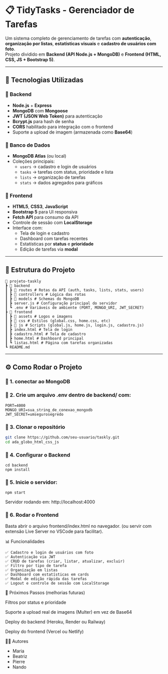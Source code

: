 # 📋 TidyTasks - Gerenciador de Tarefas

Um sistema completo de gerenciamento de tarefas com **autenticação**, **organização por listas**, **estatísticas visuais** e **cadastro de usuários com foto**.  
Projeto dividido em **Backend (API Node.js + MongoDB)** e **Frontend (HTML, CSS, JS + Bootstrap 5)**.

---

## 🚀 Tecnologias Utilizadas

### 🔹 Backend
- **Node.js** + **Express**
- **MongoDB** com **Mongoose**
- **JWT (JSON Web Token)** para autenticação
- **Bcrypt.js** para hash de senha
- **CORS** habilitado para integração com o frontend
- Suporte a upload de imagem (armazenada como **Base64**)

### 🔹 Banco de Dados
- **MongoDB Atlas** (ou local)
- Coleções principais:
  - `users` → cadastro e login de usuários
  - `tasks` → tarefas com status, prioridade e lista
  - `lists` → organização de tarefas
  - `stats` → dados agregados para gráficos

### 🔹 Frontend
- **HTML5**, **CSS3**, **JavaScript**
- **Bootstrap 5** para UI responsiva
- **Fetch API** para consumo da API
- Controle de sessão com **LocalStorage**
- Interface com:
  - Tela de login e cadastro
  - Dashboard com tarefas recentes
  - Estatísticas por **status** e **prioridade**
  - Edição de tarefas via **modal**

---

## 📂 Estrutura do Projeto
```
📁 projeto-taskly
┣ 📁 backend
┃ ┣ 📁 routes # Rotas da API (auth, tasks, lists, stats, users)
┃ ┣ 📁 controllers # Lógica das rotas
┃ ┣ 📁 models # Schemas do MongoDB
┃ ┣ server.js # Configuração principal do servidor
┃ ┗ .env # Variáveis de ambiente (PORT, MONGO_URI, JWT_SECRET)
┣ 📁 frontend
┃ ┣ 📁 assets # Logos e imagens
┃ ┣ 📁 css # Estilos (global.css, home.css, etc)
┃ ┣ 📁 js # Scripts (global.js, home.js, login.js, cadastro.js)
┃ ┣ index.html # Tela de login
┃ ┣ cadastro.html # Tela de cadastro
┃ ┣ home.html # Dashboard principal
┃ ┗ listas.html # Página com tarefas organizadas
┗ README.md
```

---

## ⚙️ Como Rodar o Projeto

### 🔸 1. conectar ao MongoDB

### 🔸 2. Crie um arquivo .env dentro de backend/ com:

    PORT=4000
    MONGO_URI=sua_string_de_conexao_mongodb
    JWT_SECRET=umsegurosegredo

### 🔸 3. Clonar o repositório
```bash
git clone https://github.com/seu-usuario/taskly.git
cd ada_globo_html_css_js
```
### 🔸 4. Configurar o Backend
```
cd backend
npm install
```
### 🔸 5. Inicie o servidor:
```
npm start
```
Servidor rodando em: http://localhost:4000

### 🔸 6. Rodar o Frontend

Basta abrir o arquivo frontend/index.html no navegador.
(ou servir com extensão Live Server no VSCode para facilitar).

📊 Funcionalidades
```
✅ Cadastro e login de usuários com foto
✅ Autenticação via JWT
✅ CRUD de tarefas (criar, listar, atualizar, excluir)
✅ Filtro por tipo de tarefa
✅ Organização em listas
✅ Dashboard com estatísticas em cards
✅ Modal de edição rápida das tarefas
✅ Logout e controle de sessão com LocalStorage
```
🎯 Próximos Passos (melhorias futuras)

 Filtros por status e prioridade

 Suporte a upload real de imagens (Multer) em vez de Base64

 Deploy do backend (Heroku, Render ou Railway)

 Deploy do frontend (Vercel ou Netlify)

👨‍💻 Autores

- Maria
- Beatriz
- Pierre
- Nando